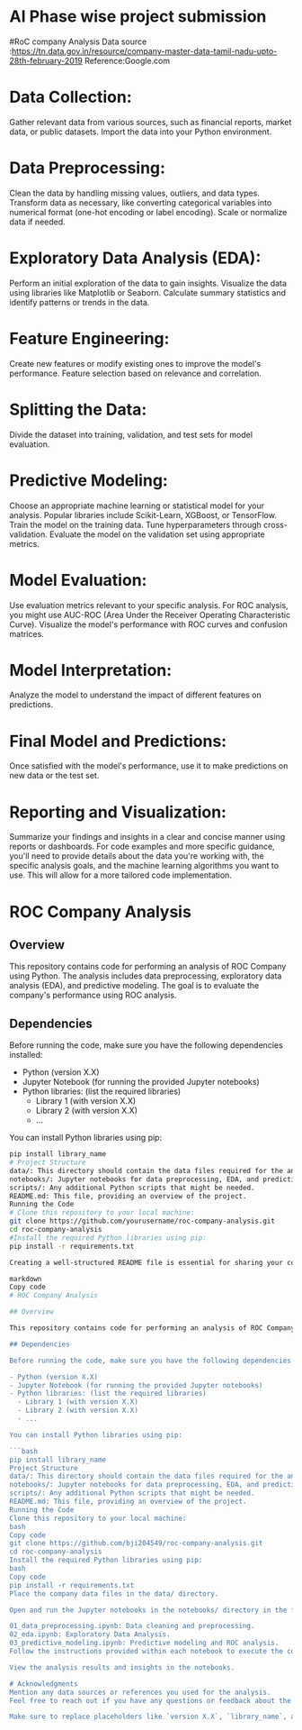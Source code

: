 # AI Phase wise project submission
#RoC company  Analysis
Data source :https://tn.data.gov.in/resource/company-master-data-tamil-nadu-upto-28th-february-2019
Reference:Google.com
# Data Collection:
Gather relevant data from various sources, such as financial reports, market data, or public datasets.
Import the data into your Python environment.
# Data Preprocessing:

Clean the data by handling missing values, outliers, and data types.
Transform data as necessary, like converting categorical variables into numerical format (one-hot encoding or label encoding).
Scale or normalize data if needed.
# Exploratory Data Analysis (EDA):

Perform an initial exploration of the data to gain insights.
Visualize the data using libraries like Matplotlib or Seaborn.
Calculate summary statistics and identify patterns or trends in the data.
# Feature Engineering:

Create new features or modify existing ones to improve the model's performance.
Feature selection based on relevance and correlation.
# Splitting the Data:

Divide the dataset into training, validation, and test sets for model evaluation.
# Predictive Modeling:

Choose an appropriate machine learning or statistical model for your analysis. Popular libraries include Scikit-Learn, XGBoost, or TensorFlow.
Train the model on the training data.
Tune hyperparameters through cross-validation.
Evaluate the model on the validation set using appropriate metrics.
# Model Evaluation:

Use evaluation metrics relevant to your specific analysis. For ROC analysis, you might use AUC-ROC (Area Under the Receiver Operating Characteristic Curve).
Visualize the model's performance with ROC curves and confusion matrices.
# Model Interpretation:

Analyze the model to understand the impact of different features on predictions.
# Final Model and Predictions:

Once satisfied with the model's performance, use it to make predictions on new data or the test set.
# Reporting and Visualization:

Summarize your findings and insights in a clear and concise manner using reports or dashboards.
For code examples and more specific guidance, you'll need to provide details about the data you're working with, the specific analysis goals, and the machine learning algorithms you want to use. This will allow for a more tailored code implementation.
# ROC Company Analysis

## Overview

This repository contains code for performing an analysis of ROC Company using Python. The analysis includes data preprocessing, exploratory data analysis (EDA), and predictive modeling. The goal is to evaluate the company's performance using ROC analysis.

## Dependencies

Before running the code, make sure you have the following dependencies installed:

- Python (version X.X)
- Jupyter Notebook (for running the provided Jupyter notebooks)
- Python libraries: (list the required libraries)
  - Library 1 (with version X.X)
  - Library 2 (with version X.X)
  - ...

You can install Python libraries using pip:

```bash
pip install library_name
# Project Structure
data/: This directory should contain the data files required for the analysis.
notebooks/: Jupyter notebooks for data preprocessing, EDA, and predictive modeling.
scripts/: Any additional Python scripts that might be needed.
README.md: This file, providing an overview of the project.
Running the Code
# Clone this repository to your local machine:
git clone https://github.com/yourusername/roc-company-analysis.git
cd roc-company-analysis
#Install the required Python libraries using pip:
pip install -r requirements.txt

Creating a well-structured README file is essential for sharing your code and analysis with others. Below is a template for a README file that explains how to run the code for an ROC (Receiver Operating Characteristic) company analysis. You should customize it with your specific project details and dependencies.

markdown
Copy code
# ROC Company Analysis

## Overview

This repository contains code for performing an analysis of ROC Company using Python. The analysis includes data preprocessing, exploratory data analysis (EDA), and predictive modeling. The goal is to evaluate the company's performance using ROC analysis.

## Dependencies

Before running the code, make sure you have the following dependencies installed:

- Python (version X.X)
- Jupyter Notebook (for running the provided Jupyter notebooks)
- Python libraries: (list the required libraries)
  - Library 1 (with version X.X)
  - Library 2 (with version X.X)
  - ...

You can install Python libraries using pip:

```bash
pip install library_name
Project Structure
data/: This directory should contain the data files required for the analysis.
notebooks/: Jupyter notebooks for data preprocessing, EDA, and predictive modeling.
scripts/: Any additional Python scripts that might be needed.
README.md: This file, providing an overview of the project.
Running the Code
Clone this repository to your local machine:
bash
Copy code
git clone https://github.com/bji204549/roc-company-analysis.git
cd roc-company-analysis
Install the required Python libraries using pip:
bash
Copy code
pip install -r requirements.txt
Place the company data files in the data/ directory.

Open and run the Jupyter notebooks in the notebooks/ directory in the following order:

01_data_preprocessing.ipynb: Data cleaning and preprocessing.
02_eda.ipynb: Exploratory Data Analysis.
03_predictive_modeling.ipynb: Predictive modeling and ROC analysis.
Follow the instructions provided within each notebook to execute the code cells.

View the analysis results and insights in the notebooks.

# Acknowledgments
Mention any data sources or references you used for the analysis.
Feel free to reach out if you have any questions or feedback about the analysis.

Make sure to replace placeholders like `version X.X`, `library_name`, and project-specific details with the actual information related to your analysis. Additionally, include a proper license if applicable and your contact information for inquiries or collaboration.
